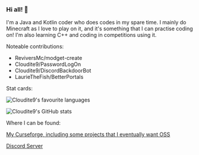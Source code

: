 ### Hi all! 👋

I'm a Java and Kotlin coder who does codes in my spare time. I mainly do Minecraft as I love to play on it, and it's something that I can practise coding on! 
I'm also learning C++ and coding in competitions using it.

Noteable contributions: 
  - ReviversMc/modget-create
  - Cloudite9/PasswordLogOn
  - Cloudite9/DiscordBackdoorBot
  - LaurieTheFish/BetterPortals


Stat cards:

![Cloudite9's favourite languages](https://github-readme-stats.vercel.app/api/top-langs/?username=cloudite9&theme=radical)

![Cloudite9's GitHub stats](https://github-readme-stats.vercel.app/api?username=cloudite9&show_icons=true&theme=radical)

Where I can be found:

[My Curseforge, including some projects that I eventually want OSS](https://www.curseforge.com/members/cloudonnine/projects/)

[Discord Server](https://discord.gg/nPbakm9eEr)
